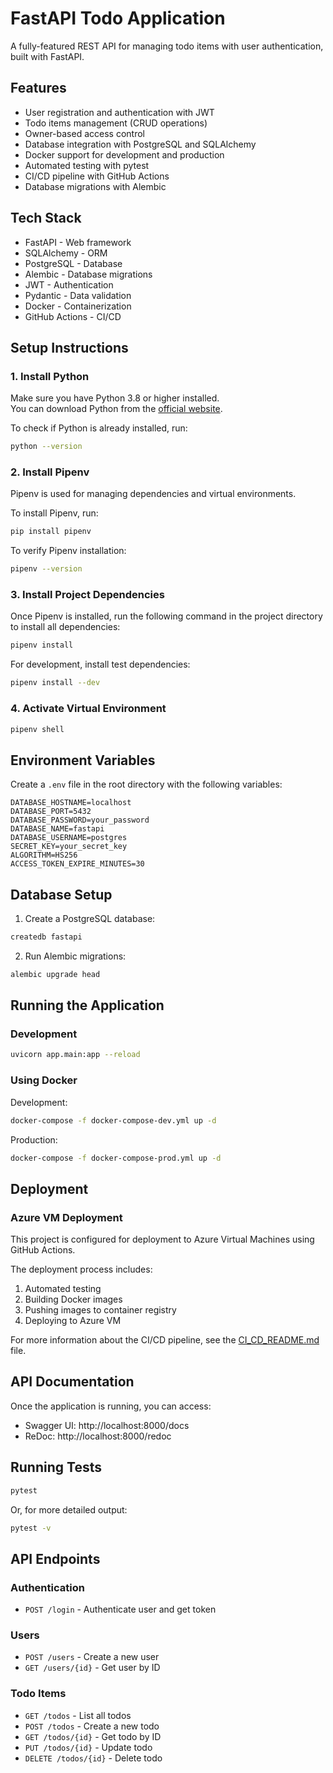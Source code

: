 # FastAPI Todo Application

A fully-featured REST API for managing todo items with user authentication, built with FastAPI.

## Features

- User registration and authentication with JWT
- Todo items management (CRUD operations)
- Owner-based access control
- Database integration with PostgreSQL and SQLAlchemy
- Docker support for development and production
- Automated testing with pytest
- CI/CD pipeline with GitHub Actions
- Database migrations with Alembic

## Tech Stack

- FastAPI - Web framework
- SQLAlchemy - ORM
- PostgreSQL - Database
- Alembic - Database migrations
- JWT - Authentication
- Pydantic - Data validation
- Docker - Containerization
- GitHub Actions - CI/CD

## Setup Instructions

### 1. Install Python

Make sure you have Python 3.8 or higher installed.  
You can download Python from the [official website](https://www.python.org/downloads/).

To check if Python is already installed, run:
```sh
python --version
```

### 2. Install Pipenv

Pipenv is used for managing dependencies and virtual environments.

To install Pipenv, run:
```sh
pip install pipenv
```

To verify Pipenv installation:
```sh
pipenv --version
```

### 3. Install Project Dependencies

Once Pipenv is installed, run the following command in the project directory to install all dependencies:
```sh
pipenv install
```

For development, install test dependencies:
```sh
pipenv install --dev
```

### 4. Activate Virtual Environment

```sh
pipenv shell
```

## Environment Variables

Create a `.env` file in the root directory with the following variables:

```
DATABASE_HOSTNAME=localhost
DATABASE_PORT=5432
DATABASE_PASSWORD=your_password
DATABASE_NAME=fastapi
DATABASE_USERNAME=postgres
SECRET_KEY=your_secret_key
ALGORITHM=HS256
ACCESS_TOKEN_EXPIRE_MINUTES=30
```

## Database Setup

1. Create a PostgreSQL database:
```sh
createdb fastapi
```

2. Run Alembic migrations:
```sh
alembic upgrade head
```

## Running the Application

### Development

```sh
uvicorn app.main:app --reload
```

### Using Docker

Development:
```sh
docker-compose -f docker-compose-dev.yml up -d
```

Production:
```sh
docker-compose -f docker-compose-prod.yml up -d
```

## Deployment

### Azure VM Deployment

This project is configured for deployment to Azure Virtual Machines using GitHub Actions.

The deployment process includes:
1. Automated testing
2. Building Docker images
3. Pushing images to container registry
4. Deploying to Azure VM

For more information about the CI/CD pipeline, see the [CI_CD_README.md](CI_CD_README.md) file.

## API Documentation

Once the application is running, you can access:

- Swagger UI: http://localhost:8000/docs
- ReDoc: http://localhost:8000/redoc

## Running Tests

```sh
pytest
```

Or, for more detailed output:
```sh
pytest -v
```

## API Endpoints

### Authentication
- `POST /login` - Authenticate user and get token

### Users
- `POST /users` - Create a new user
- `GET /users/{id}` - Get user by ID

### Todo Items
- `GET /todos` - List all todos
- `POST /todos` - Create a new todo
- `GET /todos/{id}` - Get todo by ID
- `PUT /todos/{id}` - Update todo
- `DELETE /todos/{id}` - Delete todo

